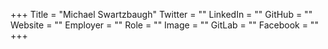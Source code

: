 +++
Title = "Michael Swartzbaugh"
Twitter = ""
LinkedIn = ""
GitHub = ""
Website = ""
Employer = ""
Role = ""
Image = ""
GitLab = ""
Facebook = ""
+++
